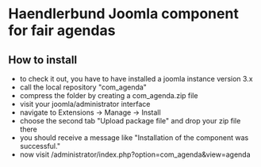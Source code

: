 # Haendlerbund Joomla component for fair agendas

## How to install

- to check it out, you have to have installed a joomla instance version 3.x
- call the local repository "com_agenda"
- compress the folder by creating a com_agenda.zip file
- visit your joomla/administrator interface
- navigate to Extensions -> Manage -> Install
- choose the second tab "Upload package file" and drop your zip file there
- you should receive a message like "Installation of the component was successful."
- now visit /administrator/index.php?option=com_agenda&view=agenda